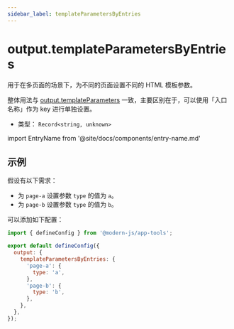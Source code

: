 ```yaml
---
sidebar_label: templateParametersByEntries
---
```


# output.templateParametersByEntries



用于在多页面的场景下，为不同的页面设置不同的 HTML 模板参数。

整体用法与 [output.templateParameters](/docs/apis/config/output/template-parameters) 一致，主要区别在于，可以使用「入口名称」作为 key 进行单独设置。

- 类型： `Record<string, unknown>`

import EntryName from '@site/docs/components/entry-name.md'

<EntryName />

## 示例

假设有以下需求：

- 为 `page-a` 设置参数 `type` 的值为 `a`。
- 为 `page-b` 设置参数 `type` 的值为 `b`。

可以添加如下配置：

```js title="modern.config.js"
import { defineConfig } from '@modern-js/app-tools';

export default defineConfig({
  output: {
    templateParametersByEntries: {
      'page-a': {
        type: 'a',
      },
      'page-b': {
        type: 'b',
      },
    },
  },
});
```
